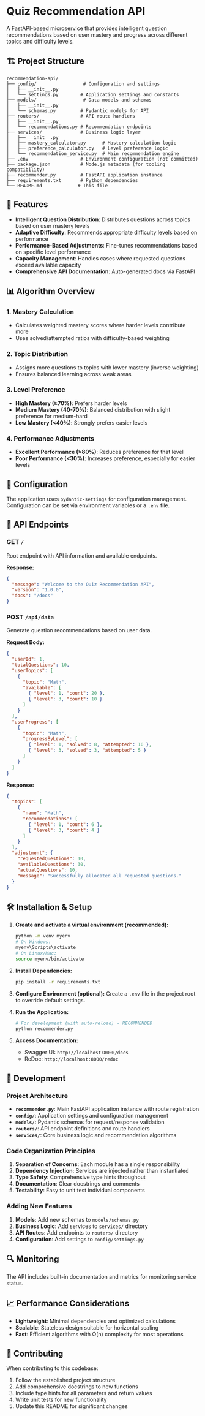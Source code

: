 # Quiz Recommendation API

A FastAPI-based microservice that provides intelligent question recommendations based on user mastery and progress across different topics and difficulty levels.

## 🏗️ Project Structure

```
recommendation-api/
├── config/                 # Configuration and settings
│   ├── __init__.py
│   └── settings.py        # Application settings and constants
├── models/                 # Data models and schemas
│   ├── __init__.py
│   └── schemas.py         # Pydantic models for API
├── routers/               # API route handlers
│   ├── __init__.py
│   └── recommendations.py # Recommendation endpoints
├── services/              # Business logic layer
│   ├── __init__.py
│   ├── mastery_calculator.py      # Mastery calculation logic
│   ├── preference_calculator.py   # Level preference logic
│   └── recommendation_service.py  # Main recommendation engine
├── .env                   # Environment configuration (not committed)
├── package.json           # Node.js metadata (for tooling compatibility)
├── recommender.py         # FastAPI application instance
├── requirements.txt       # Python dependencies
└── README.md             # This file
```

## 🚀 Features

- **Intelligent Question Distribution**: Distributes questions across topics based on user mastery levels
- **Adaptive Difficulty**: Recommends appropriate difficulty levels based on performance
- **Performance-Based Adjustments**: Fine-tunes recommendations based on specific level performance
- **Capacity Management**: Handles cases where requested questions exceed available capacity
- **Comprehensive API Documentation**: Auto-generated docs via FastAPI

## 📊 Algorithm Overview

### 1. Mastery Calculation

- Calculates weighted mastery scores where harder levels contribute more
- Uses solved/attempted ratios with difficulty-based weighting

### 2. Topic Distribution

- Assigns more questions to topics with lower mastery (inverse weighting)
- Ensures balanced learning across weak areas

### 3. Level Preference

- **High Mastery (≥70%)**: Prefers harder levels
- **Medium Mastery (40-70%)**: Balanced distribution with slight preference for medium-hard
- **Low Mastery (<40%)**: Strongly prefers easier levels

### 4. Performance Adjustments

- **Excellent Performance (>80%)**: Reduces preference for that level
- **Poor Performance (<30%)**: Increases preference, especially for easier levels

## 🔧 Configuration

The application uses `pydantic-settings` for configuration management. Configuration can be set via environment variables or a `.env` file.

## 📝 API Endpoints

### GET `/`

Root endpoint with API information and available endpoints.

**Response:**

```json
{
  "message": "Welcome to the Quiz Recommendation API",
  "version": "1.0.0",
  "docs": "/docs"
}
```

### POST `/api/data`

Generate question recommendations based on user data.

**Request Body:**

```json
{
  "userId": 1,
  "totalQuestions": 10,
  "userTopics": [
    {
      "topic": "Math",
      "available": [
        { "level": 1, "count": 20 },
        { "level": 3, "count": 10 }
      ]
    }
  ],
  "userProgress": [
    {
      "topic": "Math",
      "progressByLevel": [
        { "level": 1, "solved": 8, "attempted": 10 },
        { "level": 3, "solved": 3, "attempted": 5 }
      ]
    }
  ]
}
```

**Response:**

```json
{
  "topics": [
    {
      "name": "Math",
      "recommendations": [
        { "level": 1, "count": 6 },
        { "level": 3, "count": 4 }
      ]
    }
  ],
  "adjustment": {
    "requestedQuestions": 10,
    "availableQuestions": 30,
    "actualQuestions": 10,
    "message": "Successfully allocated all requested questions."
  }
}
```

## 🛠️ Installation & Setup

1. **Create and activate a virtual environment (recommended):**

   ```bash
   python -m venv myenv
   # On Windows:
   myenv\Scripts\activate
   # On Linux/Mac:
   source myenv/bin/activate
   ```

2. **Install Dependencies:**

   ```bash
   pip install -r requirements.txt
   ```

3. **Configure Environment (optional):**
   Create a `.env` file in the project root to override default settings.

4. **Run the Application:**

   ```bash
   # For development (with auto-reload) - RECOMMENDED
   python recommender.py
   ```

5. **Access Documentation:**
   - Swagger UI: `http://localhost:8000/docs`
   - ReDoc: `http://localhost:8000/redoc`

## 🧪 Development

### Project Architecture

- **`recommender.py`**: Main FastAPI application instance with route registration
- **`config/`**: Application settings and configuration management
- **`models/`**: Pydantic schemas for request/response validation
- **`routers/`**: API endpoint definitions and route handlers
- **`services/`**: Core business logic and recommendation algorithms

### Code Organization Principles

1. **Separation of Concerns**: Each module has a single responsibility
2. **Dependency Injection**: Services are injected rather than instantiated
3. **Type Safety**: Comprehensive type hints throughout
4. **Documentation**: Clear docstrings and comments
5. **Testability**: Easy to unit test individual components

### Adding New Features

1. **Models**: Add new schemas to `models/schemas.py`
2. **Business Logic**: Add services to `services/` directory
3. **API Routes**: Add endpoints to `routers/` directory
4. **Configuration**: Add settings to `config/settings.py`

## 🔍 Monitoring

The API includes built-in documentation and metrics for monitoring service status.

## 📈 Performance Considerations

- **Lightweight**: Minimal dependencies and optimized calculations
- **Scalable**: Stateless design suitable for horizontal scaling
- **Fast**: Efficient algorithms with O(n) complexity for most operations

## 🤝 Contributing

When contributing to this codebase:

1. Follow the established project structure
2. Add comprehensive docstrings to new functions
3. Include type hints for all parameters and return values
4. Write unit tests for new functionality
5. Update this README for significant changes
